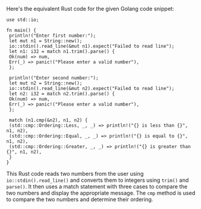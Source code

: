 Here's the equivalent Rust code for the given Golang code snippet:
```
use std::io;
 
fn main() {
 println!("Enter first number:");
 let mut n1 = String::new();
 io::stdin().read_line(&mut n1).expect("Failed to read line");
 let n1: i32 = match n1.trim().parse() {
 Ok(num) => num,
 Err(_) => panic!("Please enter a valid number"),
 };
 
 println!("Enter second number:");
 let mut n2 = String::new();
 io::stdin().read_line(&mut n2).expect("Failed to read line");
 let n2: i32 = match n2.trim().parse() {
 Ok(num) => num,
 Err(_) => panic!("Please enter a valid number"),
 };
 
 match (n1.cmp(&n2), n1, n2) {
 (std::cmp::Ordering::Less, _, _) => println!("{} is less than {}", n1, n2),
 (std::cmp::Ordering::Equal, _, _) => println!("{} is equal to {}", n1, n2),
 (std::cmp::Ordering::Greater, _, _) => println!("{} is greater than {}", n1, n2),
 }
}
```
This Rust code reads two numbers from the user using `io::stdin().read_line()` and converts them to integers using `trim()` and `parse()`. It then uses a match statement with three cases to compare the two numbers and display the appropriate message. The `cmp` method is used to compare the two numbers and determine their ordering.

